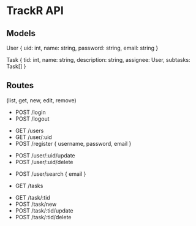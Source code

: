 # TrackR API
## Models
User {
    uid: int,
    name: string,
    password: string,
    email: string
}    

Task {
    tid: int,
    name: string,
    description: string,
    assignee: User,
    subtasks: Task[]
}

## Routes

(list, get, new, edit, remove)

- POST /login
- POST /logout
+ GET /users
+ GET /user/:uid
+ POST /register { username, password, email }
- POST /user/:uid/update
- POST /user/:uid/delete
+ POST /user/search { email }

+ GET /tasks
- GET /task/:tid
- POST /task/new
- POST /task/:tid/update
- POST /task/:tid/delete
